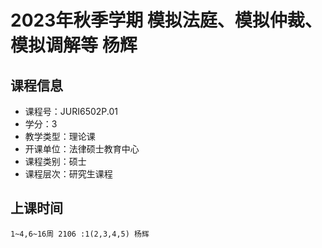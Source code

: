 # 2023年秋季学期 模拟法庭、模拟仲裁、模拟调解等 杨辉






## 课程信息

- 课程号：JURI6502P.01
- 学分：3
- 教学类型：理论课
- 开课单位：法律硕士教育中心
- 课程类别：硕士
- 课程层次：研究生课程

## 上课时间

```
1~4,6~16周 2106 :1(2,3,4,5) 杨辉
```

